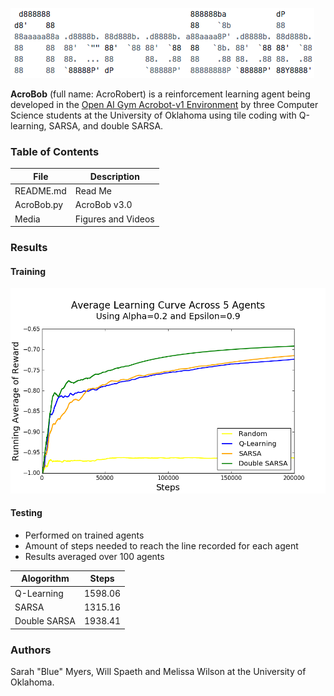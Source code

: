<img src="https://github.com/myer0432/acrobob/blob/master/Media/Banner.png"></a>

**AcroBob** (full name: AcroRobert) is a reinforcement learning agent being developed in the [Open AI Gym Acrobot-v1 Environment](https://gym.openai.com/envs/Acrobot-v1/) by three Computer Science students at the University of Oklahoma using tile coding with Q-learning, SARSA, and double SARSA.

### Table of Contents

|File|Description|
|-------|----------|
|README.md|Read Me|
|AcroBob.py|AcroBob v3.0|
|Media|Figures and Videos|

### Results
#### Training
<p align="center"><img src="https://github.com/myer0432/acrobob/blob/master/Media/Learning%20Curve.png" width="600"></a></p>

#### Testing
- Performed on trained agents
- Amount of steps needed to reach the line recorded for each agent
- Results averaged over 100 agents

|Alogorithm|Steps|
|----------|-----|
|Q-Learning|1598.06|
|SARSA|1315.16|
|Double SARSA|1938.41|

### Authors
Sarah "Blue" Myers, Will Spaeth and Melissa Wilson at the University of Oklahoma.
